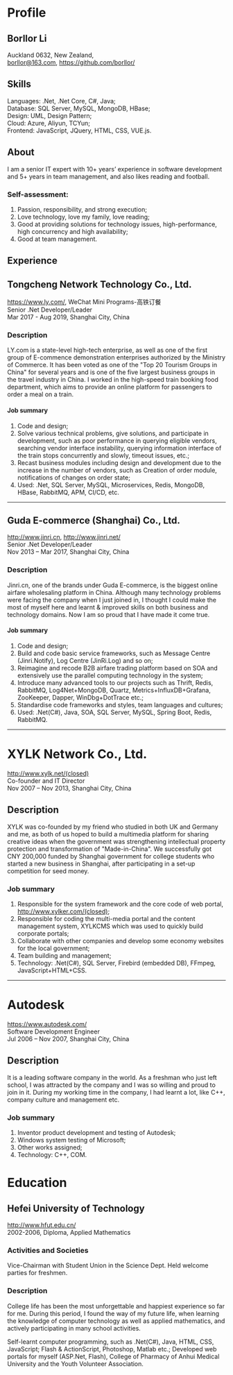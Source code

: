 # Profile

## Borllor Li
Auckland 0632, New Zealand,  
borllor@163.com, https://github.com/borllor/  

## Skills
Languages: .Net, .Net Core, C#, Java;  
Database: SQL Server, MySQL, MongoDB, HBase;  
Design: UML, Design Pattern;  
Cloud: Azure, Aliyun, TCYun;  
Frontend: JavaScript, JQuery, HTML, CSS, VUE.js.  

## About
I am a senior IT expert with 10+ years’ experience in software development and 5+ years in team management, and also likes reading and football. 

### Self-assessment:
1.	Passion, responsibility, and strong execution;
2.	Love technology, love my family, love reading;
3.	Good at providing solutions for technology issues, high-performance, high concurrency and high availability;
4.	Good at team management.


## Experience


## Tongcheng Network Technology Co., Ltd. 
https://www.ly.com/, WeChat Mini Programs-高铁订餐  
Senior .Net Developer/Leader  
Mar 2017 - Aug 2019, Shanghai City, China  

### Description
LY.com is a state-level high-tech enterprise, as well as one of the first group of E-commence demonstration enterprises authorized by the Ministry of Commerce. It has been voted as one of the "Top 20 Tourism Groups in China" for several years and is one of the five largest business groups in the travel industry in China. I worked in the high-speed train booking food department, which aims to provide an online platform for passengers to order a meal on a train.

#### Job summary
1.	Code and design;
2.	Solve various technical problems, give solutions, and participate in development, such as poor performance in querying eligible vendors, searching vendor interface instability, querying information interface of the train stops concurrently and slowly, timeout issues, etc.;
3.	Recast business modules including design and development due to the increase in the number of vendors, such as Creation of order module, notifications of changes on order state;
4.	Used: .Net, SQL Server, MySQL, Microservices, Redis, MongoDB, HBase, RabbitMQ, APM, CI/CD, etc.

______________________________________________________________________________________________________________________________________________________________________



## Guda E-commerce (Shanghai) Co., Ltd. 
http://www.jinri.cn, http://www.jinri.net/  
Senior .Net Developer/Leader  
Nov 2013 – Mar 2017, Shanghai City, China  

### Description
Jinri.cn, one of the brands under Guda E-commerce, is the biggest online airfare wholesaling platform in China. Although many technology problems were facing the company when I just joined in, I thought I could make the most of myself here and learnt & improved skills on both business and technology domains. Now I am so proud that I have made it come true.

#### Job summary
1.	Code and design;
2.	Build and code basic service frameworks, such as Message Centre (Jinri.Notify), Log Centre (JinRi.Log) and so on;
3.	Reimagine and recode B2B airfare trading platform based on SOA and extensively use the parallel computing technology in the system;
4.	Introduce many advanced tools to our projects such as Thrift, Redis, RabbitMQ, Log4Net+MongoDB, Quartz, Metrics+InfluxDB+Grafana, ZooKeeper, Dapper, WinDbg+DotTrace etc.;
5.	Standardise code frameworks and styles, team languages and cultures;
6.	Used: .Net(C#), Java, SOA, SQL Server, MySQL, Spring Boot, Redis, RabbitMQ.

______________________________________________________________________________________________________________________________________________________________________



# XYLK Network Co., Ltd.
http://www.xylk.net/(closed)  
Co-founder and IT Director  
Nov 2007 – Nov 2013, Shanghai City, China  

## Description
XYLK was co-founded by my friend who studied in both UK and Germany and me, as both of us hoped to build a multimedia platform for sharing creative ideas when the government was strengthening intellectual property protection and transformation of "Made-in-China". We successfully got CNY 200,000 funded by Shanghai government for college students who started a new business in Shanghai, after participating in a set-up competition for seed money. 

### Job summary
1.	Responsible for the system framework and the core code of web portal, http://www.xylker.com/(closed);
2.	Responsible for coding the multi-media portal and the content management system, XYLKCMS which was used to quickly build corporate portals;
3.	Collaborate with other companies and develop some economy websites for the local government;
4.	Team building and management;
5.	Technology: .Net(C#), SQL Server, Firebird (embedded DB), FFmpeg, JavaScript+HTML+CSS.

______________________________________________________________________________________________________________________________________________________________________



# Autodesk
https://www.autodesk.com/  
Software Development Engineer  
Jul 2006 – Nov 2007, Shanghai City, China  

## Description
It is a leading software company in the world. As a freshman who just left school, I was attracted by the company and I was so willing and proud to join in it. During my working time in the company, I had learnt a lot, like C++, company culture and management etc.

### Job summary
1.	Inventor product development and testing of Autodesk;
2.	Windows system testing of Microsoft;
3.	Other works assigned;
4.	Technology: C++, COM.


# Education


## Hefei University of Technology
http://www.hfut.edu.cn/  
2002-2006, Diploma, Applied Mathematics  

### Activities and Societies
Vice-Chairman with Student Union in the Science Dept. Held welcome parties for freshmen.

### Description
College life has been the most unforgettable and happiest experience so far for me. During this period, I found the way of my future life, when learning the knowledge of computer technology as well as applied mathematics, and actively participating in many school activities.

Self-learnt computer programming, such as .Net(C#), Java, HTML, CSS, JavaScript; Flash & ActionScript, Photoshop, Matlab etc.;
Developed web portals for myself (ASP.Net, Flash), College of Pharmacy of Anhui Medical University and the Youth Volunteer Association.
